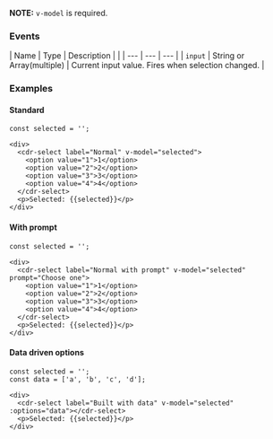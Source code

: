 **NOTE:** `v-model` is required.

### Events
| Name | Type | Description | |
| --- | --- | --- |
| `input` | String or Array(multiple) | Current input value. Fires when selection changed. |

### Examples

#### Standard

```
const selected = '';

<div>
  <cdr-select label="Normal" v-model="selected">
    <option value="1">1</option>
    <option value="2">2</option>
    <option value="3">3</option>
    <option value="4">4</option>
  </cdr-select>
  <p>Selected: {{selected}}</p>
</div>
```

#### With prompt

```
const selected = '';

<div>
  <cdr-select label="Normal with prompt" v-model="selected" prompt="Choose one">
    <option value="1">1</option>
    <option value="2">2</option>
    <option value="3">3</option>
    <option value="4">4</option>
  </cdr-select>
  <p>Selected: {{selected}}</p>
</div>
```

#### Data driven options

```
const selected = '';
const data = ['a', 'b', 'c', 'd'];

<div>
  <cdr-select label="Built with data" v-model="selected" :options="data"></cdr-select>
  <p>Selected: {{selected}}</p>
</div>

```

